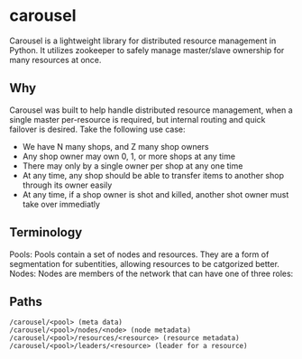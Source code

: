 # carousel
Carousel is a lightweight library for distributed resource management in Python. It utilizes zookeeper to safely manage master/slave ownership for many resources at once.

## Why
Carousel was built to help handle distributed resource management, when a single master per-resource is required, but internal routing and quick failover is desired. Take the following use case:

- We have N many shops, and Z many shop owners
- Any shop owner may own 0, 1, or more shops at any time
- There may only by a single owner per shop at any one time
- At any time, any shop should be able to transfer items to another shop through its owner easily
- At any time, if a shop owner is shot and killed, another shot owner must take over immediatly

## Terminology
Pools: Pools contain a set of nodes and resources. They are a form of segmentation for subentities, allowing resources to be catgorized better.
Nodes: Nodes are members of the network that can have one of three roles:

## Paths
```
/carousel/<pool> (meta data)
/carousel/<pool>/nodes/<node> (node metadata)
/carousel/<pool>/resources/<resource> (resource metadata)
/carousel/<pool>/leaders/<resource> (leader for a resource)

```

